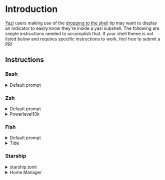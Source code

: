 # Introduction

[Yazi](https://yazi-rs.github.io/) users making use of the [dropping to the shell](https://yazi-rs.github.io/docs/tips/#dropping-to-shell)
tip may want to display an indicator to easily know they're inside a yazi
subshell. The following are simple instructions needed to accomplish that. If
your shell theme is not listed below and requires specific instructions to work,
feel free to submit a PR!

## Instructions

### Bash

<details>
  <summary>Default prompt</summary>

  <details>
    <summary>Screenshot</summary>

![bash](https://github.com/Sonico98/yazi-prompt.sh/assets/61394886/05f8c124-c428-4b12-ac04-a4da98bbe06a)

  </details>

Copy and paste this into a terminal:

```sh
git clone https://github.com/Sonico98/yazi-prompt.sh ./yazi-prompt && \
chmod +x ./yazi-prompt/posix/yazi.sh && \
cp ./yazi-prompt/posix/yazi.sh  ~/.yazi.sh && \
echo '''source ~/.yazi.sh''' >> ~/.bashrc && \
rm -rf ./yazi-prompt
```

Then open a new shell or run `source ~/.bashrc`.

</details>

### Zsh

<details>
  <summary>Default prompt</summary>

  <details>
    <summary>Screenshot</summary>

![zsh](https://github.com/Sonico98/yazi-prompt.sh/assets/61394886/a2f693c7-3c82-4294-ac26-665def2e4a54)

  </details>

Copy and paste this into a terminal:

```sh
git clone https://github.com/Sonico98/yazi-prompt.sh ./yazi-prompt && \
chmod +x ./yazi-prompt/posix/yazi.sh && \
cp ./yazi-prompt/posix/yazi.sh  "$ZDOTDIR"/.yazi.sh && \
echo '''source "$ZDOTDIR"/.yazi.sh''' >> "$ZDOTDIR"/.zshrc && \
rm -rf ./yazi-prompt
```

Then open a new shell or run `source "$ZDOTDIR"/.zshrc`.

</details>

<details>
  <summary>Powerlevel10k</summary>

  <details>
    <summary>Screenshot</summary>

![p10k](https://github.com/Sonico98/yazi-prompt.sh/assets/61394886/650b977f-d215-4b93-957c-191a4313a897)

  </details>

If using [powerlevel10k](https://github.com/romkatv/powerlevel10k), copy and
paste this into a terminal:

```sh
git clone https://github.com/Sonico98/yazi-prompt.sh ./yazi-prompt && \
chmod +x ./yazi-prompt/zsh/p10k/yazi_p10k.zsh && \
cp ./yazi-prompt/zsh/p10k/yazi_p10k.zsh "$ZDOTDIR"/.yazi_p10k.zsh && \
sed 's/  # If p10k is already loaded, reload configuration./  source "$ZDOTDIR"\/.yazi_p10k.zsh×  # If p10k is already loaded, reload configuration./' ~/.p10k.zsh | tr '×' '\n' >| ~/.p10k.zsh.tmp && yes | mv ~/.p10k.zsh{.tmp,} && \
rm -rf ./yazi-prompt
```

Then add `yazi` to `POWERLEVEL9K_LEFT_PROMPT_ELEMENTS` or
`POWERLEVEL9K_RIGHT_PROMPT_ELEMENTS`, near the top of ~/.p10k.zsh, and open a
new shell. You can modify the color by editing $ZDOTDIR/.yazi_p10k.zsh

</details>

### Fish

<details>
  <summary>Default prompt</summary>

  <details>
    <summary>Screenshot</summary>
    
![fish](https://github.com/Sonico98/yazi-prompt.sh/assets/61394886/7463296b-74df-48f9-b013-6d8e7c72b131)
      
  </details>
  
It's a bit trickier to apply a general solution to fish. If someone knows a
better way of doing this, please open a Pull Request.

Open a fish shell and execute `funced fish_prompt`. This will open up your text
editor. Add the following near the end of the file, inside the fish_prompt
function, before any echo or printf calls:

```fish
if test -n "$YAZI_LEVEL"
    set suffix "  Yazi terminal $suffix"
end
```

Make sure `$suffix` is present in the echo or printf line, save the file and exit
your editor. Fish should ask you if you want to save the file, confirm. In case
it doesn't, execute `funcsave fish_prompt`.

As an example, this is how the end of the file looks for the default fish prompt:

```fish
    [...]
    set -l prompt_status (__fish_print_pipestatus "[" "]" "|" "$status_color" "$statusb_color" $last_pipestatus)
    if test -n "$YAZI_LEVEL"
      set suffix "  Yazi terminal $suffix"
    end

    echo -n -s (prompt_login)' ' (set_color $color_cwd) (prompt_pwd) $normal (fish_vcs_prompt) $normal " "$prompt_status $suffix " "
end
```

</details>

<details>
  <summary>Tide</summary>

  <details>
    <summary>Screenshot</summary>
    
![tide](https://github.com/Sonico98/yazi-prompt.sh/assets/61394886/96fa8d43-6d00-4dae-a250-300d2dce104f)

  </details>

If you use fish with [tide](https://github.com/IlanCosman/tide) here is a way to
end up with a nice prompt:

Copy and paste the following into a terminal:

```sh
git clone https://github.com/Sonico98/yazi-prompt.sh ./yazi-prompt && \
chmod +x ./yazi-prompt/fish/tide/_tide_item_yazi.fish && \
mkdir -p ~/.config/fish/functions/ && \
cp ./yazi-prompt/fish/tide/_tide_item_yazi.fish  ~/.config/fish/functions/_tide_item_yazi.fish && \
rm -rf ./yazi-prompt
```

Run the following commands to add color to the prompt:
**NOTE**: You can pick whatever colors you are interested in

```sh
set --universal tide_yazi_bg_color brblack
set --universal tide_yazi_color black
```

Add `yazi-prompt` to the tide_left_prompt:
**NOTE**: Adjust it to your `tide_left_prompt`

```sh
set --universal tide_left_prompt_items os yazi context pwd git newline character
```

Reload: `tide reload`

</details>

### Starship

<details>
  <summary>starship.toml</summary>
  <details>
    <summary>Screenshot</summary>
    
![starship](https://github.com/Sonico98/yazi-prompt.sh/assets/61394886/f46a2e45-afec-4672-977b-28ef64065d36)

  </details>
Add a custom module to your `starship.toml`.

```toml
[custom.yazi]
description = "Indicate the shell was launched by `yazi`"
symbol = " "
when = """ test -n "$YAZI_LEVEL" """
```

Include `${custom.yazi}` in your `format`.

```toml
format = """
$hostname\
$shell\
${custom.yazi}\
$username\
$sudo\
$character\
"""
```

</details>

<details>
<summary>Home Manager</summary>
Enable starship and configure it in your home-manager configuration file,
usually `~/.config/home-manager/home.nix`

```nix
programs.starship = {
  enable = true;
  settings = {
    format = lib.concatStrings [
      "\${custom.yazi}"
      "$character"
    ];
    right_format = lib.concatStrings [
      "$all"
    ];
    custom.yazi = {
      description = "Indicate when the shell was launched by `yazi`";
      symbol = " ";
      when = '' test -n "$YAZI_LEVEL" '';
    };
  };
};
```

</details>